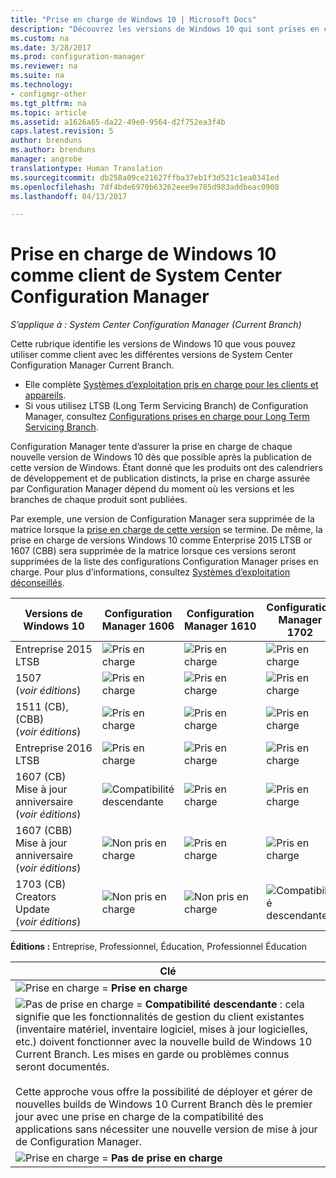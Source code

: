 ```yaml
---
title: "Prise en charge de Windows 10 | Microsoft Docs"
description: "Découvrez les versions de Windows 10 qui sont prises en charge pour exécuter le client System Center Configuration Manager."
ms.custom: na
ms.date: 3/28/2017
ms.prod: configuration-manager
ms.reviewer: na
ms.suite: na
ms.technology:
- configmgr-other
ms.tgt_pltfrm: na
ms.topic: article
ms.assetid: a1626a65-da22-49e0-9564-d2f752ea3f4b
caps.latest.revision: 5
author: brenduns
ms.author: brenduns
manager: angrobe
translationtype: Human Translation
ms.sourcegitcommit: db258a09ce21627ffba37eb1f3d521c1ea0341ed
ms.openlocfilehash: 7df4bde6970b63262eee9e785d983addbeac0908
ms.lasthandoff: 04/13/2017

---
```

# <a name="support-for-windows-10-as-a-client-of-system-center-configuration-manager"></a>Prise en charge de Windows 10 comme client de System Center Configuration Manager

*S’applique à : System Center Configuration Manager (Current Branch)*


 Cette rubrique identifie les versions de Windows 10 que vous pouvez utiliser comme client avec les différentes versions de System Center Configuration Manager Current Branch.

- Elle complète [Systèmes d’exploitation pris en charge pour les clients et appareils](/sccm/core/plan-design/configs/supported-operating-systems-for-clients-and-devices).
- Si vous utilisez LTSB (Long Term Servicing Branch) de Configuration Manager, consultez [Configurations prises en charge pour Long Term Servicing Branch](/sccm/core/understand/supported-configurations-for-ltsb).

Configuration Manager tente d’assurer la prise en charge de chaque nouvelle version de Windows 10 dès que possible après la publication de cette version de Windows. Étant donné que les produits ont des calendriers de développement et de publication distincts, la prise en charge assurée par Configuration Manager dépend du moment où les versions et les branches de chaque produit sont publiées.

Par exemple, une version de Configuration Manager sera supprimée de la matrice lorsque la [prise en charge de cette version](/sccm/core/servers/manage/current-branch-versions-supported) se termine. De même, la prise en charge de versions Windows 10 comme Enterprise 2015 LTSB or 1607 (CBB) sera supprimée de la matrice lorsque ces versions seront supprimées de la liste des configurations Configuration Manager prises en charge. Pour plus d’informations, consultez [Systèmes d’exploitation déconseillés](/sccm/core/plan-design/changes/removed-and-deprecated-features#deprecated-operating-systems).



|Versions de Windows 10                    |Configuration Manager 1606          |Configuration Manager 1610          |    Configuration Manager 1702 |
|---------------------|-----|-----|-----|
|Entreprise 2015 LTSB                   |![Pris en charge](media/green_check.png) |![Pris en charge](media/green_check.png) |![Pris en charge](media/green_check.png) |
|1507 <br />(*voir éditions*)            |![Pris en charge](media/green_check.png) |![Pris en charge](media/green_check.png) |![Pris en charge](media/green_check.png) |
|1511 (CB), (CBB)<br />(*voir éditions*) |![Pris en charge](media/green_check.png) |![Pris en charge](media/green_check.png) |![Pris en charge](media/green_check.png) |
|Entreprise 2016 LTSB                   |![Pris en charge](media/green_check.png) |![Pris en charge](media/green_check.png) |![Pris en charge](media/green_check.png) |
|1607 (CB)    <br />Mise à jour anniversaire<br />(*voir éditions*)      |![Compatibilité descendante](media/blue_compat.png) |![Pris en charge](media/green_check.png) |![Pris en charge](media/green_check.png) |
|1607 (CBB)    <br />Mise à jour anniversaire<br />(*voir éditions*)      |![Non pris en charge](media/Red_X.png)   |![Pris en charge](media/green_check.png) |![Pris en charge](media/green_check.png) |
|1703 (CB)    <br />Creators Update<br />(*voir éditions*)      |![Non pris en charge](media/Red_X.png)   |![Non pris en charge](media/Red_X.png) |![Compatibilité descendante](media/blue_compat.png) |



**Éditions :** Entreprise, Professionnel, Éducation, Professionnel Éducation   

|Clé|
|--|
|![Prise en charge](media/green_check.png) = **Prise en charge**  |
|![Pas de prise en charge](media/blue_compat.png)  = **Compatibilité descendante** : cela signifie que les fonctionnalités de gestion du client existantes (inventaire matériel, inventaire logiciel, mises à jour logicielles, etc.) doivent fonctionner avec la nouvelle build de Windows 10 Current Branch. Les mises en garde ou problèmes connus seront documentés. <br><br>Cette approche vous offre la possibilité de déployer et gérer de nouvelles builds de Windows 10 Current Branch dès le premier jour avec une prise en charge de la compatibilité des applications sans nécessiter une nouvelle version de mise à jour de Configuration Manager. |
|![Prise en charge](media/Red_X.png) = **Pas de prise en charge**|

